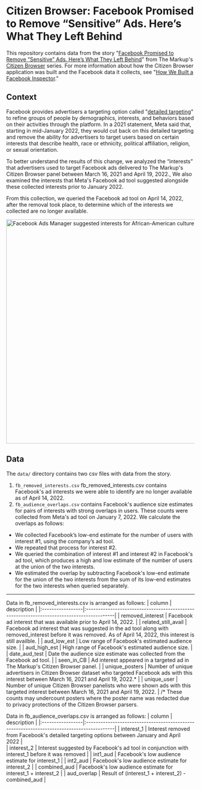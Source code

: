 # Citizen Browser: Facebook Promised to Remove “Sensitive” Ads. Here’s What They Left Behind

This repository contains data from the story "[Facebook Promised to Remove “Sensitive” Ads. Here’s What They Left Behind](https://themarkup.org/)" from The Markup's [Citizen Browser](https://themarkup.org/citizen-browser/) series. For more information about how the Citizen Browser application was built and the Facebook data it collects, see "[How We Built a Facebook Inspector](https://themarkup.org/citizen-browser/2021/01/05/how-we-built-a-facebook-inspector)."

## Context
Facebook provides advertisers a targeting option called "[detailed targeting](https://www.facebook.com/business/help/182371508761821?id=176276233019487)" to refine groups of people by demographics, interests, and behaviors based on their activities through the platform. In a 2021 statement, Meta said that, starting in mid-January 2022, they would cut back on this detailed targeting and remove the ability for advertisers to target users based on certain interests that describe health, race or ethnicity, political affiliation, religion, or sexual orientation.

To better understand the results of this change, we analyzed the “interests” that advertisers used to target Facebook ads delivered to The Markup's Citizen Browser panel between March 16, 2021 and April 19, 2022., We also examined the interests that Meta's Facebook ad tool suggested alongside these collected interests prior to January 2022. 

From this collection, we queried the Facebook ad tool on April 14, 2022, after the removal took place, to determine which of the interests we collected are no longer available.

<img width="600" alt="Facebook Ads Manager suggested interests for African-American culture" src="https://user-images.githubusercontent.com/821717/167515006-081f8392-dfe7-4dc2-b4ab-2590c4cadbd7.png">


## Data
The `data/` directory contains two csv files with data from the story.

1. `fb_removed_interests.csv` fb_removed_interests.csv contains Facebook's ad interests we were able to identify are no longer available as of April 14, 2022.
2. `fb_audience_overlaps.csv` contains Facebook's audience size estimates for pairs of interests with strong overlaps in users. These counts were collected from Meta's ad tool on January 7, 2022. We calculate the overlaps as follows:
- We collected Facebook’s low-end estimate for the number of users with interest #1, using the company’s ad tool.
- We repeated that process for interest #2. 
- We queried the combination of interest #1 and interest #2 in Facebook's ad tool, which produces a high and low estimate of the number of users at the union of the two interests.
- We estimated the overlap by subtracting Facebook's low-end estimate for the union of the two interests from the sum of its low-end estimates for the two interests when queried separately.


-----

Data in fb_removed_interests.csv is arranged as follows:
| column           | description                                                                                |
|:-----------------|:------------------------------------------------------------------------------------------|
| removed_interest   | Facebook ad interest that was available prior to April 14, 2022.                         |
| related_still_avail   | Facebook ad interest that was suggested in the ad tool along with removed_interest before it was removed. As of April 14, 2022, this interest is still availble. |
| aud_low_est      | Low range of Facebook's estimated audience size.  |
| aud_high_est      | High range of Facebook's estimated audience size.  |
| date_aud_test      | Date the audience size estimate was collected from the Facebook ad tool.  |
| seen_in_CB      | Ad interest appeared in a targeted ad in The Markup's Citizen Browser panel.  |
| unique_posters      | Number of unique advertisers in Citizen Browser dataset who targeted Facebook ads with this interest between March 16, 2021 and April 19, 2022.*  |
| unique_user      | Number of unique Citizen Browser panelists who were shown ads with this targeted interest between March 16, 2021 and April 19, 2022.  |
/* These counts may undercount posters where the poster name was redacted due to privacy protections of the Citizen Browser parsers.

Data in fb_audience_overlaps.csv is arranged as follows:
| column           | description                                                                                  |
|:-----------------|:------------------------------------------------------------------------------------------|
| interest_1 | Interest removed from Facebook's detailed targeting options between January and April 2022 |                      
| interest_2 | Interest suggested by Facebook's ad tool in conjunction with interest_1 before it was removed  |
| int1_aud | Facebook's low audience estimate for interest_1 |
| int2_aud | Facebook's low audience estimate for interest_2  |
| combined_aud | Facebook's low audience estimate for interest_1 + interest_2  |
| aud_overlap  | Result of (interest_1 + interest_2) - combined_aud  |



